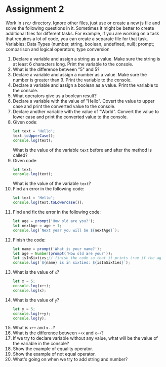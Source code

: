 # Assignment 2
Work in `src/` directory. Ignore other files, just use or create a new js file and solve the following questions in it. Sometimes it might be better to create additional files for different tasks. For example, if you are working on a task that requires a lot of code, you can create a separate file for that task.
Variables; Data Types (number, string, boolean, undefined, null); prompt; comparison and logical operators; type conversion


1. Declare a variable and assign a string as a value. Make sure the string is at least 6 characters long. Print the variable to the console.
2. What is the difference between "5" and 5?
3. Declare a variable and assign a number as a value. Make sure the number is greater than 9. Print the variable to the console.
4. Declare a variable and assign a boolean as a value. Print the variable to the console.
5. What operators give us a boolean result?
6. Declare a variable with the value of "Hello". Covert the value to upper case and print the converted value to the console.
7. Declare another variable with the value of "World". Convert the value to lower case and print the converted value to the console.
8. Given code:
    ```javascript
    let text = 'Hello';
    text.toUpperCase();
    console.log(text);
    ```
    What is the value of the variable `text` before and after the method is called?
9. Given code:
    ```javascript
    let text;
    console.log(text);
    ```
    What is the value of the variable `text`?
10. Find an error in the following code:
    ```javascript
    let text = 'Hello';
    console.log(text.toLowercase());
    ```
11. Find and fix the error in the following code:
    ```javascript
    let age = prompt('How old are you?');
    let nextAge = age + 1;
    console.log(`Next year you will be ${nextAge}`);
    ```
12. Finish the code:
    ```javascript
    let name = prompt('What is your name?');
    let age = Number(prompt('How old are you?'));
    let isInSixties;// finish the code so that it prints true if the age is in 60s
    console.log(`${name} is in sixties: ${isInSixties}`);
    ```
13. What is the value of `x`?
    ```javascript
    let x = 5;
    console.log(x++);
    console.log(x);
    ```
14. What is the value of `y`?
    ```javascript
    let y = 5;
    console.log(++y);
    console.log(y);
    ```
15. What is `x++` and `x--`?
16. What is the difference between `++x` and `x++`?
17. If we try to declare variable without any value, what will be the value of the variable in the console?
18. Show the example of equality operator.
19. Show the example of not equal operator.
20. What's going on when we try to add string and number?
    
